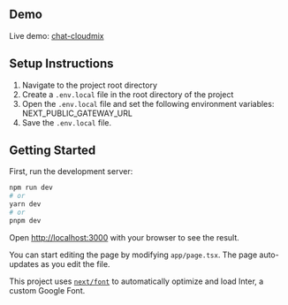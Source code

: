 ## Demo

Live demo: [chat-cloudmix](https://chat-cloudmix.vercel.app)

## Setup Instructions

1. Navigate to the project root directory
2. Create a `.env.local` file in the root directory of the project
3. Open the `.env.local` file and set the following environment variables: NEXT_PUBLIC_GATEWAY_URL
4. Save the `.env.local` file.

## Getting Started

First, run the development server:

```bash
npm run dev
# or
yarn dev
# or
pnpm dev
```

Open [http://localhost:3000](http://localhost:3000) with your browser to see the result.

You can start editing the page by modifying `app/page.tsx`. The page auto-updates as you edit the file.

This project uses [`next/font`](https://nextjs.org/docs/basic-features/font-optimization) to automatically optimize and load Inter, a custom Google Font.
